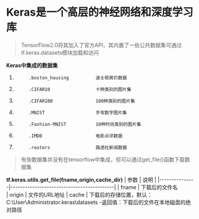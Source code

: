 # Keras是一个高层的神经网络和深度学习库
>TensorFlow2.0将其加入了官方API，其内置了一些公共数据集可通过tf.keras.datasets模块加载和访问

**Keras中集成的数据集**                
1.          .boston_housing          波士顿房价数据
2.          .CIFAR10                 十种类别的图片集
3.          .CIFAR100                100种类别的图片集
4.          .MNIST                   手写数字图片集
5.          .Fashion-MNIST           10种时尚类别的图片集
6.          .IMDB                    电影点评数据
7.          .reuters                 路透社新闻数据

>有些数据集并没有在tensorflow中集成，但可以通过get_file()函数下载数据集

**tf.keras.utils.get_file(fname,origin,cache_dir)**
|   参数        |           说明                            |
|---------------|-------------------------------------------|
|   fname       |   下载后的文件名  
|   origin      |   文件的URL地址
|   cache       |   下载后的存储位置，默认：C:\User\\Administrator\.keras\datasets
-返回值：下载后的文件在本地磁盘的绝对路径